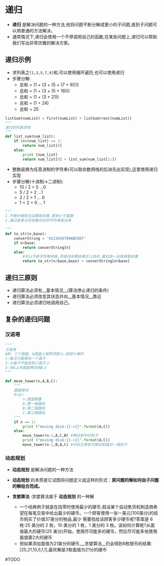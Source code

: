 # 递归
* __递归__ 是解决问题的一种方法,他将问题不断分解成更小的子问题,直到子问题可以用普通的方法解决。
* 通常情况下,递归会使用一个不停调用自己的函数,在某些问题上,递归可以帮助我们写出非常优雅的解决方案。

## 递归示例
* 求列表之```[1,3,5,7,9]```和,可以使用循环遍历,也可以使用递归
* 步骤分解: 
    * 总和 = (1 + (3 + (5 + (7 + 9)))) 
    * 总和 = (1 + (3 + (5 + 16))) 
    * 总和 = (1 + (3 + 21))
    * 总和 = (1 + 24)
    * 总和 = 25

```python
listSum(numList) = first(numList) + listSum(rest(numList))
"""
递归的列表求和
"""
def list_sum(num_list):
    if len(num_list) == 1:
        return num_list[0]
    else:
        print (num_list)
        return num_list[0] + list_sum(num_list[1:])
```

* 整数装换为任意进制的字符串(可以取余数用栈的后进先出实现),这里使用递归实现
* 步骤分解(十进制->二进制):
    * 10 / 2 = 5 ...0
    * 5 / 2 = 2 ...1
    * 2 / 2 = 1 ... 0
    * 1 < 2 = 0 ... 1

```python
"""
1.不断的做除法运算取余数,直到小于基数
2.通过查表法将余数对应的字符串取出来

"""
def to_str(n,base):
    converString = '0123456789ABCDEF'
    if n<base:
        return converString[n]
    else:
        #可以不做字符串拼接,而是将余数结果压入栈中,最后统一出栈获取结果
        return to_str(n/base,base) + converString[n%base]
```

## 递归三原则
* 递归算法必须有__基本情况__(算法停止递归的条件)
* 递归算法必须改变其状态并向__基本情况__靠近
* 递归算法必须递归地调用自己。


## 复杂的递归问题
### 汉诺塔

```python
"""
汉诺塔
ABC 三个圆盘。A圆盘上按照顶部小,底部小堆积
1:每次只能移动一个盘子
2:大盘子不能放到小盘子上
3:将A上的圆盘移动到B上
"""

def move_tower(n,A,B,C):
    """
    圆盘移动
    Args:
        n:圆盘数量
        A:第一根圆柱
        B:第二根圆柱
        C:第三根圆柱
    """
    if n == 1:
        print ("moving disk:{}->{}".format(A,C))
    else:
        move_tower(n-1,A,C,B) #移动到中间柱子
        print ("moving disk:{}->{}".format(A,C))
        move_tower(n-1,B,A,C) #中间注意依次移动到最后一根柱子
```

### 动态规划
* __动态规划__ 是解决问题的一种方法
* __动态规划__ 的本质是它试图将问题定义成这样的形式：__原问题的解如何由子问题的解组合而成。__

* __贪婪算法__ :贪婪算法属于 __动态规划__ 的一种解
    * 一个经典例子就是在找零时使用最少的硬币,假设某个自动售货机制造商希望在每笔交易中给出最少的硬币。一个顾客使用一张一美元(100美分)的纸币购买了价值37美分的物品,最少 需要找给该顾客多少硬币呢?答案是 6 枚:25 美分的 2 枚，10 美分的 1 枚，1 美分的 3 枚。该如何计算呢?从面值最大的硬币(25 美分)开始，使用尽可能多的硬币，然后尽可能多地使用面值第2大的硬币
    * 但如果添加面值为21美分的硬币,__贪婪算法__仍会得到6枚银币的结果:[25,21,10,5,1,1],最优解是3枚面值为21分的硬币

#TODO
